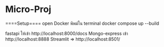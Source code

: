 # Micro-Proj

====Setup====
open Docker
พิพม์ใน terminal 
docker compose up --build

fastapi ให้เข้า http://localhost:8000/docs
Mongo-express เข้า http://localhost:8888
Streamlit => http://localhost:8501/
